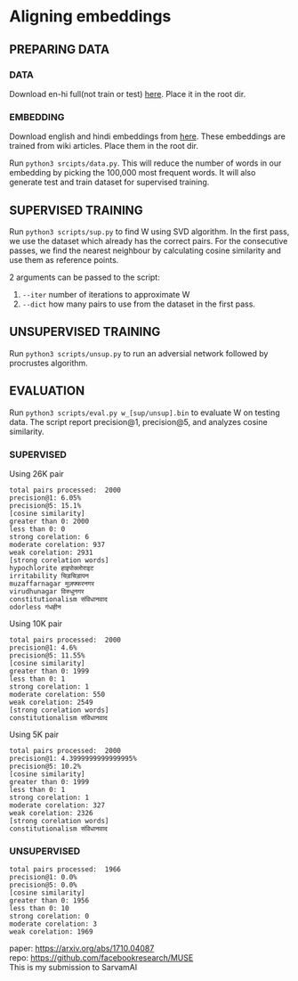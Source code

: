# Aligning embeddings

## PREPARING DATA

### DATA
Download en-hi full(not train or test) <a href="https://github.com/facebookresearch/MUSE/#Download">here</a>. Place it in the root dir.

### EMBEDDING
Download english and hindi embeddings from <a href="https://fasttext.cc/docs/en/pretrained-vectors.html">here</a>. These embeddings are trained from wiki articles. Place them in the root dir.

Run ```python3 srcipts/data.py```. This will reduce the number of words in our embedding by picking the 100,000 most frequent words. It will also generate test and train dataset for supervised training.

## SUPERVISED TRAINING
Run ```python3 scripts/sup.py``` to find W using SVD algorithm. In the first pass, we use the dataset which already has the correct pairs. For the consecutive passes, we find the nearest neighbour by calculating cosine similarity and use them as reference points.

2 arguments can be passed to the script:
1) ```--iter``` number of iterations to approximate W
2) ```--dict``` how many pairs to use from the dataset in the first pass.

## UNSUPERVISED TRAINING
Run ```python3 scripts/unsup.py``` to run an adversial network followed by procrustes algorithm.

## EVALUATION
Run ```python3 scripts/eval.py w_[sup/unsup].bin``` to evaluate W on testing data. The script report precision@1, precision@5, and analyzes cosine similarity.

### SUPERVISED
Using 26K pair
```
total pairs processed:  2000
precision@1: 6.05%
precision@5: 15.1%
[cosine similarity]
greater than 0: 2000
less than 0: 0
strong corelation: 6
moderate corelation: 937
weak corelation: 2931
[strong corelation words]
hypochlorite हाइपोक्लोराइट
irritability चिड़चिड़ापन
muzaffarnagar मुज़फ्फरनगर
virudhunagar विरुधुनगर
constitutionalism संविधानवाद
odorless गंधहीन
```

Using 10K pair
```
total pairs processed:  2000
precision@1: 4.6%
precision@5: 11.55%
[cosine similarity]
greater than 0: 1999
less than 0: 1
strong corelation: 1
moderate corelation: 550
weak corelation: 2549
[strong corelation words]
constitutionalism संविधानवाद
```

Using 5K pair
```
total pairs processed:  2000
precision@1: 4.3999999999999995%
precision@5: 10.2%
[cosine similarity]
greater than 0: 1999
less than 0: 1
strong corelation: 1
moderate corelation: 327
weak corelation: 2326
[strong corelation words]
constitutionalism संविधानवाद
```


### UNSUPERVISED
```
total pairs processed:  1966
precision@1: 0.0%
precision@5: 0.0%
[cosine similarity]
greater than 0: 1956
less than 0: 10
strong corelation: 0
moderate corelation: 3
weak corelation: 1969
```

paper: https://arxiv.org/abs/1710.04087<br>
repo:  https://github.com/facebookresearch/MUSE<br>
This is my submission to SarvamAI